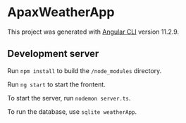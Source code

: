 # ApaxWeatherApp

This project was generated with [Angular CLI](https://github.com/angular/angular-cli) version 11.2.9.

## Development server

Run `npm install` to build the `/node_modules` directory.

Run `ng start` to start the frontent. 

To start the server, run `nodemon server.ts`. 

To run the database, use `sqlite weatherApp`.
